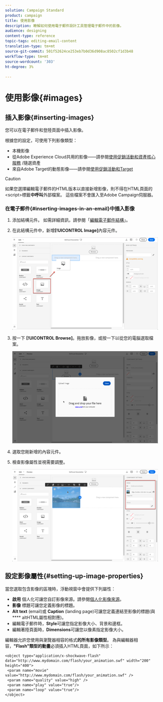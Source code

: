 ```yaml
---
solution: Campaign Standard
product: campaign
title: 使用影像
description: 瞭解如何使用電子郵件設計工具管理電子郵件中的影像。
audience: designing
content-type: reference
topic-tags: editing-email-content
translation-type: tm+mt
source-git-commit: 501f52624ce253eb7b0d36d908ac8502cf1d3b48
workflow-type: tm+mt
source-wordcount: '303'
ht-degree: 3%

---
```



# 使用影像{#images}

## 插入影像{#inserting-images}

您可以在電子郵件和登陸頁面中插入影像。

根據您的設定，可使用下列影像類型：

* 本機影像
* 從Adobe Experience Cloud共用的影像——請參閱[使用促銷活動和資產核心服務](../../integrating/using/working-with-campaign-and-assets-core-service.md) /隨選資產
* 來自Adobe Target的動態影像——請參閱[使用促銷活動和Target](../../integrating/using/about-campaign-target-integration.md)

>[!CAUTION]
>
>如果您選擇編輯電子郵件的HTML版本以直接新增影像，則不得在HTML頁面的&lt;script>標籤&#x200B;**中呼叫**&#x200B;外部檔案。 這些檔案不會匯入至Adobe Campaign伺服器。

### 在電子郵件{#inserting-images-in-an-email}中插入影像

1. 添加結構元件。 如需詳細資訊，請參閱「[編輯電子郵件結構](../../designing/using/designing-from-scratch.md#defining-the-email-structure)」。
1. 在此結構元件中，新增&#x200B;**[!UICONTROL Image]**&#x200B;內容元件。

   ![](assets/des_insert_images_1.png)

1. 按一下 **[!UICONTROL Browse]**。拖放影像，或按一下以從您的電腦選取檔案。

   ![](assets/des_insert_images_2.png)

1. 選取您剛新增的內容元件。
1. 檢查影像屬性並視需要調整。

   ![](assets/des_insert_images_3.png)

## 設定影像屬性{#setting-up-image-properties}

當您選取包含影像的區塊時，浮動視窗中會提供下列屬性：

* **啟用** 個人化可讓您自訂影像來源。請參閱[個人化影像來源](../../designing/using/personalization.md#personalizing-an-image-source)。
* **影像** 標題可讓您定義影像的標題。
* **Alt text** (email)或 **Caption** (landing page)可讓您定義連結至影像的標題(與 **** altHTML屬性相對應)。
* 編輯電子郵件時，**Style**&#x200B;可讓您指定影像大小、背景和邊框。
* 編輯著陸頁面時，**Dimensions**&#x200B;可讓您以像素指定影像大小。

編輯器允許您使用與瀏覽器相容的格式&#x200B;**的所有影像類型**。 為與編輯器相容，**&quot;Flash&quot;類型的動畫**&#x200B;必須插入HTML頁面，如下所示：

```
<object type="application/x-shockwave-flash" data="http://www.mydomain.com/flash/your_animation.swf" width="200" height="400">
 <param name="movie" value="http://www.mydomain.com/flash/your_animation.swf" />
 <param name="quality" value="high" />
 <param name="play" value="true"/>
 <param name="loop" value="true"/> 
</object>
```

<!--
## Modifying images with the Adobe Creative SDK{#modifying-images-with-the-adobe-creative-sdk}

You can edit images and use a complete set of features powered by the Adobe Creative SDK to enhance your images directly in the content editor when editing emails or landing pages.

The image editor offers a powerful, full-featured image editing UI component that allows you to edit images and apply effects and frames, original high-quality stickers, beautiful overlays, fun features like tilt shift and color splash, pro-level adjustments and more.

To modify an image with the Adobe Creative SDK:

1. Select the image.
1. In the toolbar, click the Creative Cloud icon.

   ![](assets/des_creative_sdk_icon.png)

1. Select the tool you want to use through the icons on the top of the window to modify the image.

   ![](assets/email_designer_ccsdktoolbar.png)

1. Click **[!UICONTROL Save]** when modifications are done. The updated image is saved on Adobe Campaign server and ready to be used.

>[!NOTE]
>
>Tools offered in the image editor cannot be customized.
-->